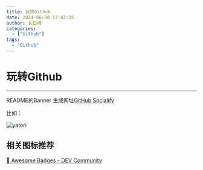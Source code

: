 ```yaml
---
title: 玩转Github
date: 2024-06-08 17:42:35
author: 长白崎
categories:
  - ["Github"]
tags:
  - "Github"
---
```




# 玩转Github

---

README的Banner 生成网址[GitHub Socialify](https://socialify.git.ci/)

比如：

![yatori](https://socialify.git.ci/Changbaiqi/yatori/image?description=1&font=Inter&forks=1&issues=1&logo=https%3A%2F%2Fraw.githubusercontent.com%2FChangbaiqi%2Fyatori%2Fmain%2FREADME%2Fimages%2F1710254379397-modified.png&name=1&pattern=Diagonal%20Stripes&pulls=1&stargazers=1&theme=Dark)



## 相关图标推荐

[📛 Awesome Badges - DEV Community](https://dev.to/envoy_/150-badges-for-github-pnk)